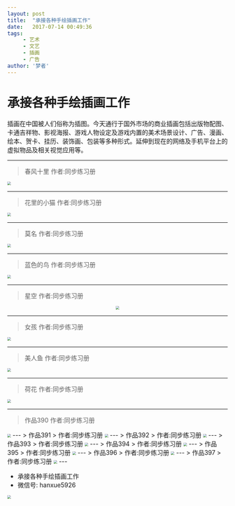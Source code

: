 ```yaml
---
layout: post
title:  "承接各种手绘插画工作"
date:   2017-07-14 00:49:36
tags:
     - 艺术
     - 文艺
     - 插画
     - 广告
author: '梦者'
---
```

# 承接各种手绘插画工作

插画在中国被人们俗称为插图。今天通行于国外市场的商业插画包括出版物配图、卡通吉祥物、影视海报、游戏人物设定及游戏内置的美术场景设计、广告、漫画、绘本、贺卡、挂历、装饰画、包装等多种形式。延伸到现在的网络及手机平台上的虚拟物品及相关视觉应用等。

---
> 春风十里
> 作者:同步练习册

<img src="https://supermanxkq.github.io/img/flower.jpeg" class="img-thumbnail" style="zoom:50%" />

---

> 花里的小猫
> 作者:同步练习册

<img src="https://supermanxkq.github.io/img/cat.jpeg" class="img-thumbnail" style="zoom:50%;hir" />


---


> 莫名
> 作者:同步练习册

<img src="https://supermanxkq.github.io/img/people.jpeg" class="img-thumbnail"  style="zoom:50%" />

---


> 蓝色的鸟
> 作者:同步练习册

<img src="https://supermanxkq.github.io/img/bird.jpeg" class="img-thumbnail" style="zoom:50%" />

---
> 星空
> 作者:同步练习册

<div  align="center">
<img src="https://supermanxkq.github.io/img/night.jpeg" class="img-thumbnail"  style="zoom:50%" />
</div>

---
> 女孩
> 作者:同步练习册


<img src="https://supermanxkq.github.io/img/girl.jpeg" class="img-thumbnail center-block"  style="zoom:50%;" />

---
> 美人鱼
> 作者:同步练习册


<img src="https://supermanxkq.github.io/img/fish.jpeg"  class="img-thumbnail"  style="zoom:50%" />

---
> 荷花
> 作者:同步练习册


<img src="https://supermanxkq.github.io/img/hehua.jpeg" class="img-thumbnail"  style="zoom:50%" />

---

> 作品390
> 作者:同步练习册
 <img src='https://supermanxkq.github.io/img/WechatIMG390.jpeg' class='img-thumbnail'  style='zoom:50%' />
---
> 作品391
> 作者:同步练习册
 <img src='https://supermanxkq.github.io/img/WechatIMG391.jpeg' class='img-thumbnail'  style='zoom:50%' />
---
> 作品392
> 作者:同步练习册
 <img src='https://supermanxkq.github.io/img/WechatIMG392.jpeg' class='img-thumbnail'  style='zoom:50%' />
---
> 作品393
> 作者:同步练习册
 <img src='https://supermanxkq.github.io/img/WechatIMG393.jpeg' class='img-thumbnail'  style='zoom:50%' />
---
> 作品394
> 作者:同步练习册
 <img src='https://supermanxkq.github.io/img/WechatIMG394.jpeg' class='img-thumbnail'  style='zoom:50%' />
---
> 作品395
> 作者:同步练习册
 <img src='https://supermanxkq.github.io/img/WechatIMG395.jpeg' class='img-thumbnail'  style='zoom:50%' />
---
> 作品396
> 作者:同步练习册
 <img src='https://supermanxkq.github.io/img/WechatIMG396.jpeg' class='img-thumbnail'  style='zoom:50%' />
---
> 作品397
> 作者:同步练习册
 <img src='https://supermanxkq.github.io/img/WechatIMG397.jpeg' class='img-thumbnail'  style='zoom:50%' />
---


   * 承接各种手绘插画工作
   * 微信号: hanxue5926
<img src="https://supermanxkq.github.io/img/code.jpeg"  class="img-thumbnail"  style="zoom:50%" />


<iframe frameborder="no" style="display:none;" border="0" marginwidth="0" marginheight="0" width="298" height="52" src="//music.163.com/outchain/player?type=2&id=436514312&auto=1&height=32"></iframe>